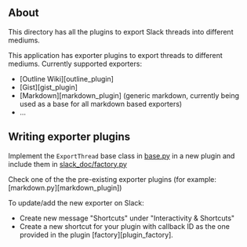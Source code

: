 ## About

This directory has all the plugins to export Slack threads into different
mediums.

This application has exporter plugins to export threads to different mediums.
Currently supported exporters:

- [Outline Wiki][outline_plugin]
- [Gist][gist_plugin]
- [Markdown][markdown_plugin] (generic markdown, currently being used as a base
  for all markdown based exporters)
- ...

## Writing exporter plugins

Implement the `ExportThread` base class in [base.py][base] in a new plugin and
include them in [slack_doc/factory.py][factory]

Check one of the the pre-existing exporter plugins (for example:
[markdown.py][markdown_plugin])

To update/add the new exporter on Slack:
- Create new message "Shortcuts" under "Interactivity & Shortcuts"
- Create a new shortcut for your plugin with callback ID as the one
  provided in the plugin [factory][plugin_factory].


[factory]: slack_doc/factory.py
[base]: plugins/base.py
